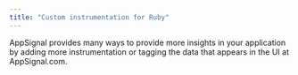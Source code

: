 ```yaml
---
title: "Custom instrumentation for Ruby"
---
```


AppSignal provides many ways to provide more insights in your application by
adding more instrumentation or tagging the data that appears in the UI at
AppSignal.com.
